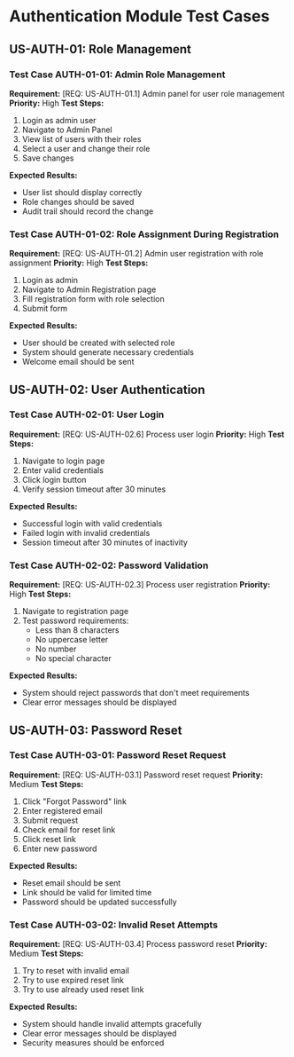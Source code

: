 # Authentication Module Test Cases

## US-AUTH-01: Role Management
### Test Case AUTH-01-01: Admin Role Management
**Requirement:** [REQ: US-AUTH-01.1] Admin panel for user role management
**Priority:** High
**Test Steps:**
1. Login as admin user
2. Navigate to Admin Panel
3. View list of users with their roles
4. Select a user and change their role
5. Save changes

**Expected Results:**
- User list should display correctly
- Role changes should be saved
- Audit trail should record the change

### Test Case AUTH-01-02: Role Assignment During Registration
**Requirement:** [REQ: US-AUTH-01.2] Admin user registration with role assignment
**Priority:** High
**Test Steps:**
1. Login as admin
2. Navigate to Admin Registration page
3. Fill registration form with role selection
4. Submit form

**Expected Results:**
- User should be created with selected role
- System should generate necessary credentials
- Welcome email should be sent

## US-AUTH-02: User Authentication
### Test Case AUTH-02-01: User Login
**Requirement:** [REQ: US-AUTH-02.6] Process user login
**Priority:** High
**Test Steps:**
1. Navigate to login page
2. Enter valid credentials
3. Click login button
4. Verify session timeout after 30 minutes

**Expected Results:**
- Successful login with valid credentials
- Failed login with invalid credentials
- Session timeout after 30 minutes of inactivity

### Test Case AUTH-02-02: Password Validation
**Requirement:** [REQ: US-AUTH-02.3] Process user registration
**Priority:** High
**Test Steps:**
1. Navigate to registration page
2. Test password requirements:
   - Less than 8 characters
   - No uppercase letter
   - No number
   - No special character

**Expected Results:**
- System should reject passwords that don't meet requirements
- Clear error messages should be displayed

## US-AUTH-03: Password Reset
### Test Case AUTH-03-01: Password Reset Request
**Requirement:** [REQ: US-AUTH-03.1] Password reset request
**Priority:** Medium
**Test Steps:**
1. Click "Forgot Password" link
2. Enter registered email
3. Submit request
4. Check email for reset link
5. Click reset link
6. Enter new password

**Expected Results:**
- Reset email should be sent
- Link should be valid for limited time
- Password should be updated successfully

### Test Case AUTH-03-02: Invalid Reset Attempts
**Requirement:** [REQ: US-AUTH-03.4] Process password reset
**Priority:** Medium
**Test Steps:**
1. Try to reset with invalid email
2. Try to use expired reset link
3. Try to use already used reset link

**Expected Results:**
- System should handle invalid attempts gracefully
- Clear error messages should be displayed
- Security measures should be enforced 